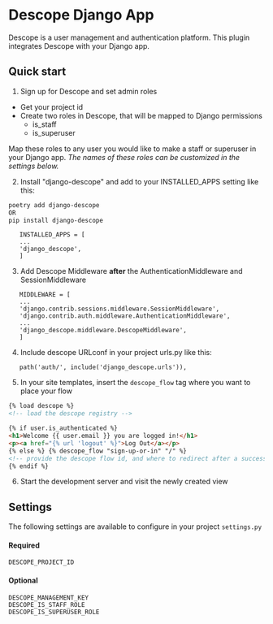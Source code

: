 # Descope Django App

Descope is a user management and authentication platform.
This plugin integrates Descope with your Django app.

## Quick start

1. Sign up for Descope and set admin roles

- Get your project id
- Create two roles in Descope, that will be mapped to Django permissions
  - is_staff
  - is_superuser

Map these roles to any user you would like to make a staff or superuser in your Django app.
_The names of these roles can be customized in the settings below._

2. Install "django-descope" and add to your INSTALLED_APPS setting like this:

```bash
poetry add django-descope
OR
pip install django-descope
```

```
   INSTALLED_APPS = [
   ...
   'django_descope',
   ]
```

3. Add Descope Middleware **after** the AuthenticationMiddleware and SessionMiddleware

```
   MIDDLEWARE = [
   ...
   'django.contrib.sessions.middleware.SessionMiddleware',
   'django.contrib.auth.middleware.AuthenticationMiddleware',
   ...
   'django_descope.middleware.DescopeMiddleware',
   ]
```

4. Include descope URLconf in your project urls.py like this:

```
   path('auth/', include('django_descope.urls')),
```

5. In your site templates, insert the `descope_flow` tag where you want to place your flow

```html
{% load descope %}
<!-- load the descope registry -->

{% if user.is_authenticated %}
<h1>Welcome {{ user.email }} you are logged in!</h1>
<p><a href="{% url 'logout' %}">Log Out</a></p>
{% else %} {% descope_flow "sign-up-or-in" "/" %}
<!-- provide the descope flow id, and where to redirect after a successful login-->
{% endif %}
```

6. Start the development server and visit the newly created view

## Settings

The following settings are available to configure in your project `settings.py`

#### Required

```
DESCOPE_PROJECT_ID
```

#### Optional

```
DESCOPE_MANAGEMENT_KEY
DESCOPE_IS_STAFF_ROLE
DESCOPE_IS_SUPERUSER_ROLE
```
